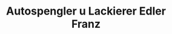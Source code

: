 ---
title: "Autospengler u Lackierer Edler Franz"
url: /koeflach/autospengler-u-lackierer-edler-franz/
shop: Autowerkstatt
---